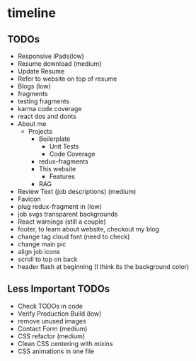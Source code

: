 # timeline

## TODOs
 * Responsive iPads(low)
 * Resume download (medium)
  * Update Resume
  * Refer to website on top of resume
 * Blogs (low)
  * fragments
  * testing fragments   
  * karma code coverage
  * react dos and donts
  * About me
    * Projects
        * Boilerplate
          * Unit Tests
          * Code Coverage
        * redux-fragments
        * This website
          * Features
        * RAG
 * Review Text (job descriptions) (medium)
 * Favicon
 * plug redux-fragment in (low)
 * job svgs transparent backgrounds
 * React warnings (still a couple)
 * footer, to learn about website, checkout my blog
 * change tag cloud font (need to check)
 * change main pic
 * align job icons
 * scroll to top on back
 * header flash at beginning (I think its the background color)
  
## Less Important TODOs
 * Check TODOs in code
 * Verify Production Build (low)
 * remove unused images
 * Contact Form (medium)
 * CSS refactor (medium)
  * Clean CSS centering with mixins
  * CSS animations in one file